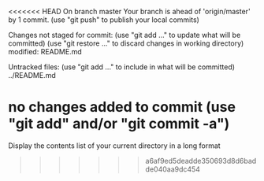 <<<<<<< HEAD
On branch master
Your branch is ahead of 'origin/master' by 1 commit.
  (use "git push" to publish your local commits)

Changes not staged for commit:
  (use "git add <file>..." to update what will be committed)
  (use "git restore <file>..." to discard changes in working directory)
	modified:   README.md

Untracked files:
  (use "git add <file>..." to include in what will be committed)
	../README.md

no changes added to commit (use "git add" and/or "git commit -a")
=======
Display the contents list of your current directory in a long format
>>>>>>> a6af9ed5deadde350693d8d6badde040aa9dc454

